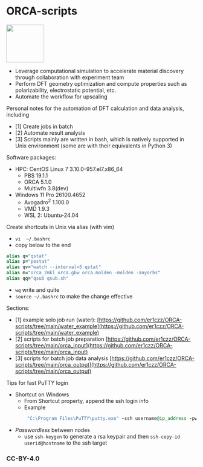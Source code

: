 # ORCA-scripts
<img src="https://www.faccts.de/wp-content/uploads/2024/06/Orca-Bildmarke-Hintergrund.png" width="100" height="100">

- Leverage computational simulation to accelerate material discovery through collaboration with experiment team
- Perform DFT geometry optimization and compute properties such as polarizability, electrostatic potential, etc.
- Automate the workflow for upscaling
  
Personal notes for the automation of DFT calculation and data analysis, including
- [1] Create jobs in batch
- [2] Automate result analysis
- [3] Scripts mainly are written in bash, which is natively supported in Unix environment (some are with their equivalents in Python 3) 

Software packages:
- HPC: CentOS Linux 7 3.10.0-957.el7.x86_64
  - PBS 19.1.1
  - ORCA 5.1.0
  - Multiwfn 3.8(dev) 
- Windows 11 Pro 26100.4652
  - Avogadro<sup>2</sup> 1.100.0
  - VMD 1.9.3
  - WSL 2: Ubuntu-24.04

Create shortcuts in Unix via alias (with vim)
- ```vi  ~/.bashrc```
- copy below to the end
```ruby
alias q="qstat"
alias p="pestat"
alias qv="watch --interval=5 qstat"
alias m="orca_2mkl orca.gbw orca.molden -molden -anyorbs"
alias qq="qsub qsub.sh"
```
- ```wq``` write and quite
- ```source ~/.bashrc``` to make the change effective

Sections:
- [1] example solo job run (water): [https://github.com/er1czz/ORCA-scripts/tree/main/water_example](https://github.com/er1czz/ORCA-scripts/tree/main/water_example)
- [2] scripts for batch job preparation [https://github.com/er1czz/ORCA-scripts/tree/main/orca_input](https://github.com/er1czz/ORCA-scripts/tree/main/orca_input)
- [3] scripts for batch job data analysis [https://github.com/er1czz/ORCA-scripts/tree/main/orca_output](https://github.com/er1czz/ORCA-scripts/tree/main/orca_output)


Tips for fast PuTTY login
- Shortcut on Windows
  - From Shortcut property, append the ssh login info
  - Example
    ```ruby
     "C:\Program Files\PuTTY\putty.exe" -ssh username@ip_address -pw pa22w0rd -P p0rt
    ```
- *Passwordless* between nodes
  - use ```ssh-keygen``` to generate a rsa keypair and then ```ssh-copy-id userid@hostname``` to the ssh target
  
### CC-BY-4.0
